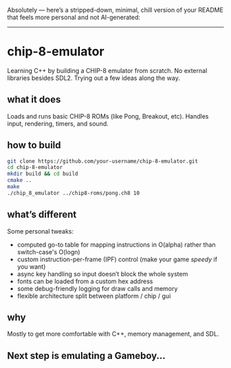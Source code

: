 Absolutely — here’s a stripped-down, minimal, chill version of your README that feels more personal and not AI-generated:

---

# chip-8-emulator

Learning C++ by building a CHIP-8 emulator from scratch. No external libraries besides SDL2. Trying out a few ideas along the way.

## what it does

Loads and runs basic CHIP-8 ROMs (like Pong, Breakout, etc). Handles input, rendering, timers, and sound.

## how to build

```bash
git clone https://github.com/your-username/chip-8-emulator.git
cd chip-8-emulator
mkdir build && cd build
cmake ..
make
./chip_8_emulator ../chip8-roms/pong.ch8 10
```

## what’s different

Some personal tweaks:

* computed go-to table for mapping instructions in O(alpha) rather than switch-case's O(logn)
* custom instruction-per-frame (IPF) control (make your game _speedy_ if you want)
* async key handling so input doesn’t block the whole system
* fonts can be loaded from a custom hex address
* some debug-friendly logging for draw calls and memory
* flexible architecture split between platform / chip / gui

## why

Mostly to get more comfortable with C++, memory management, and SDL. 

## Next step is emulating a Gameboy... 